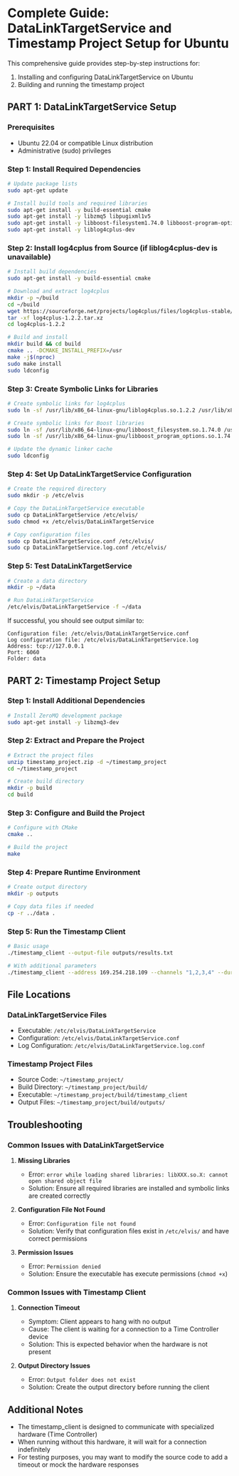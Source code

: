 # Complete Guide: DataLinkTargetService and Timestamp Project Setup for Ubuntu

This comprehensive guide provides step-by-step instructions for:
1. Installing and configuring DataLinkTargetService on Ubuntu
2. Building and running the timestamp project

## PART 1: DataLinkTargetService Setup

### Prerequisites
- Ubuntu 22.04 or compatible Linux distribution
- Administrative (sudo) privileges

### Step 1: Install Required Dependencies

```bash
# Update package lists
sudo apt-get update

# Install build tools and required libraries
sudo apt-get install -y build-essential cmake
sudo apt-get install -y libzmq5 libpugixml1v5
sudo apt-get install -y libboost-filesystem1.74.0 libboost-program-options1.74.0
sudo apt-get install -y liblog4cplus-dev
```

### Step 2: Install log4cplus from Source (if liblog4cplus-dev is unavailable)

```bash
# Install build dependencies
sudo apt-get install -y build-essential cmake

# Download and extract log4cplus
mkdir -p ~/build
cd ~/build
wget https://sourceforge.net/projects/log4cplus/files/log4cplus-stable/1.2.2/log4cplus-1.2.2.tar.xz/download -O log4cplus-1.2.2.tar.xz
tar -xf log4cplus-1.2.2.tar.xz
cd log4cplus-1.2.2

# Build and install
mkdir build && cd build
cmake .. -DCMAKE_INSTALL_PREFIX=/usr
make -j$(nproc)
sudo make install
sudo ldconfig
```

### Step 3: Create Symbolic Links for Libraries

```bash
# Create symbolic links for log4cplus
sudo ln -sf /usr/lib/x86_64-linux-gnu/liblog4cplus.so.1.2.2 /usr/lib/x86_64-linux-gnu/liblog4cplus-1.2.so.5

# Create symbolic links for Boost libraries
sudo ln -sf /usr/lib/x86_64-linux-gnu/libboost_filesystem.so.1.74.0 /usr/lib/x86_64-linux-gnu/libboost_filesystem.so.1.71.0
sudo ln -sf /usr/lib/x86_64-linux-gnu/libboost_program_options.so.1.74.0 /usr/lib/x86_64-linux-gnu/libboost_program_options.so.1.71.0

# Update the dynamic linker cache
sudo ldconfig
```

### Step 4: Set Up DataLinkTargetService Configuration

```bash
# Create the required directory
sudo mkdir -p /etc/elvis

# Copy the DataLinkTargetService executable
sudo cp DataLinkTargetService /etc/elvis/
sudo chmod +x /etc/elvis/DataLinkTargetService

# Copy configuration files
sudo cp DataLinkTargetService.conf /etc/elvis/
sudo cp DataLinkTargetService.log.conf /etc/elvis/
```

### Step 5: Test DataLinkTargetService

```bash
# Create a data directory
mkdir -p ~/data

# Run DataLinkTargetService
/etc/elvis/DataLinkTargetService -f ~/data
```

If successful, you should see output similar to:
```
Configuration file: /etc/elvis/DataLinkTargetService.conf
Log configuration file: /etc/elvis/DataLinkTargetService.log
Address: tcp://127.0.0.1
Port: 6060
Folder: data
```

## PART 2: Timestamp Project Setup

### Step 1: Install Additional Dependencies

```bash
# Install ZeroMQ development package
sudo apt-get install -y libzmq3-dev
```

### Step 2: Extract and Prepare the Project

```bash
# Extract the project files
unzip timestamp_project.zip -d ~/timestamp_project
cd ~/timestamp_project

# Create build directory
mkdir -p build
cd build
```

### Step 3: Configure and Build the Project

```bash
# Configure with CMake
cmake ..

# Build the project
make
```

### Step 4: Prepare Runtime Environment

```bash
# Create output directory
mkdir -p outputs

# Copy data files if needed
cp -r ../data .
```

### Step 5: Run the Timestamp Client

```bash
# Basic usage
./timestamp_client --output-file outputs/results.txt

# With additional parameters
./timestamp_client --address 169.254.218.109 --channels "1,2,3,4" --duration 0.6 --output-file outputs/results.txt
```

## File Locations

### DataLinkTargetService Files
- Executable: `/etc/elvis/DataLinkTargetService`
- Configuration: `/etc/elvis/DataLinkTargetService.conf`
- Log Configuration: `/etc/elvis/DataLinkTargetService.log.conf`

### Timestamp Project Files
- Source Code: `~/timestamp_project/`
- Build Directory: `~/timestamp_project/build/`
- Executable: `~/timestamp_project/build/timestamp_client`
- Output Files: `~/timestamp_project/build/outputs/`

## Troubleshooting

### Common Issues with DataLinkTargetService

1. **Missing Libraries**
   - Error: `error while loading shared libraries: libXXX.so.X: cannot open shared object file`
   - Solution: Ensure all required libraries are installed and symbolic links are created correctly

2. **Configuration File Not Found**
   - Error: `Configuration file not found`
   - Solution: Verify that configuration files exist in `/etc/elvis/` and have correct permissions

3. **Permission Issues**
   - Error: `Permission denied`
   - Solution: Ensure the executable has execute permissions (`chmod +x`)

### Common Issues with Timestamp Client

1. **Connection Timeout**
   - Symptom: Client appears to hang with no output
   - Cause: The client is waiting for a connection to a Time Controller device
   - Solution: This is expected behavior when the hardware is not present

2. **Output Directory Issues**
   - Error: `Output folder does not exist`
   - Solution: Create the output directory before running the client

## Additional Notes

- The timestamp_client is designed to communicate with specialized hardware (Time Controller)
- When running without this hardware, it will wait for a connection indefinitely
- For testing purposes, you may want to modify the source code to add a timeout or mock the hardware responses
